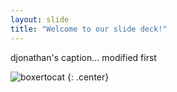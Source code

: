 ```yaml
---
layout: slide
title: "Welcome to our slide deck!"
---
```


djonathan's caption... modified first

![boxertocat](https://octodex.github.com/images/boxertocat_octodex.jpg)
{: .center}
